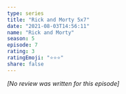 ```yaml
---
type: series
title: "Rick and Morty 5x7"
date: "2021-08-03T14:56:11"
name: "Rick and Morty"
season: 5
episode: 7
rating: 3
ratingEmoji: "⭐️⭐️⭐️"
share: false
---
```


_[No review was written for this episode]_
